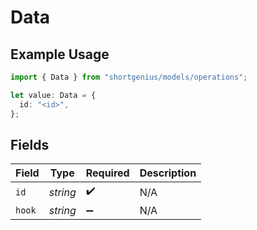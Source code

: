 # Data

## Example Usage

```typescript
import { Data } from "shortgenius/models/operations";

let value: Data = {
  id: "<id>",
};
```

## Fields

| Field              | Type               | Required           | Description        |
| ------------------ | ------------------ | ------------------ | ------------------ |
| `id`               | *string*           | :heavy_check_mark: | N/A                |
| `hook`             | *string*           | :heavy_minus_sign: | N/A                |